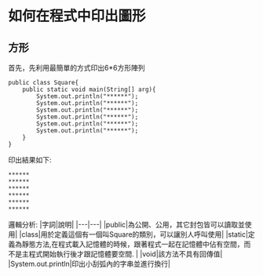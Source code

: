 # 如何在程式中印出圖形

## 方形
首先，先利用最簡單的方式印出6*6方形陣列
```
public class Square{
    public static void main(String[] arg){
        System.out.println("******");
        System.out.println("******");
        System.out.println("******");
        System.out.println("******");
        System.out.println("******");
        System.out.println("******");
    }
}
```
印出結果如下:
```
******
******
******
******
******
******
```
邏輯分析:
|字詞|說明|
|---|---|
|public|為公開、公用，其它封包皆可以讀取並使用|
|class|用於定義這個有一個叫Square的類別，可以讓別人呼叫使用|
|static|定義為靜態方法,在程式載入記憶體的時候，跟著程式一起在記憶體中佔有空間，而不是主程式開始執行後才跟記憶體要空間. |
|void|該方法不具有回傳值|
|System.out.println|印出小刮弧內的字串並進行換行|

